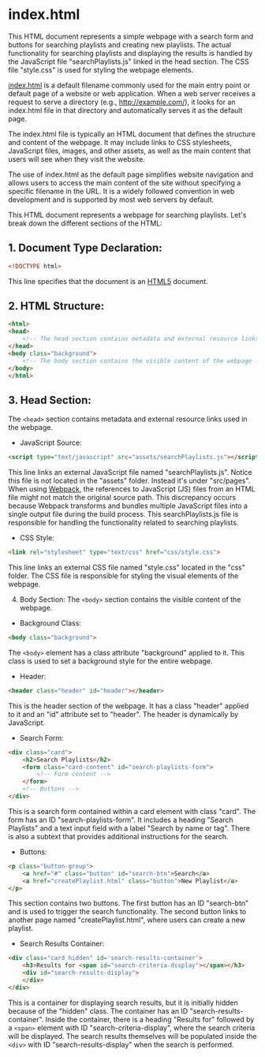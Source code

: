 # index.html
This HTML document represents a simple webpage with a search form and buttons for searching playlists and creating new playlists. The actual functionality for searching playlists and displaying the results is handled by the JavaScript file "searchPlaylists.js" linked in the head section. The CSS file "style.css" is used for styling the webpage elements.

[index.html](index.html) is a default filename commonly used for the main entry point or default page of a website or web application. When a web server receives a request to serve a directory (e.g., http://example.com/), it looks for an index.html file in that directory and automatically serves it as the default page.

The index.html file is typically an HTML document that defines the structure and content of the webpage. It may include links to CSS stylesheets, JavaScript files, images, and other assets, as well as the main content that users will see when they visit the website.

The use of index.html as the default page simplifies website navigation and allows users to access the main content of the site without specifying a specific filename in the URL. It is a widely followed convention in web development and is supported by most web servers by default.


This HTML document represents a webpage for searching playlists. Let's break down the different sections of the HTML:

## 1. Document Type Declaration:
```html
<!DOCTYPE html>
```
This line specifies that the document is an [HTML5](https://www.techtarget.com/whatis/definition/HTML5) document.

## 2. HTML Structure:
```html
<html>
<head>
    <!-- The head section contains metadata and external resource links -->
</head>
<body class="background">
    <!-- The body section contains the visible content of the webpage -->
</body>
</html>
```

## 3. Head Section:
The `<head>` section contains metadata and external resource links used in the webpage.

- JavaScript Source:
```html
<script type="text/javascript" src="assets/searchPlaylists.js"></script>
```
This line links an external JavaScript file named "searchPlaylists.js". Notice this file is not located in the "assets" folder. Instead it's under "src/pages". When using [Webpack](https://www.freecodecamp.org/news/an-intro-to-webpack-what-it-is-and-how-to-use-it-8304ecdc3c60/), the references to JavaScript (JS) files from an HTML file might not match the original source path. This discrepancy occurs because Webpack transforms and bundles multiple JavaScript files into a single output file during the build process. This searchPlaylists.js file is responsible for handling the functionality related to searching playlists.


- CSS Style:
```html
<link rel="stylesheet" type="text/css" href="css/style.css">
```
This line links an external CSS file named "style.css" located in the "css" folder. The CSS file is responsible for styling the visual elements of the webpage.

4. Body Section:
The `<body>` section contains the visible content of the webpage.

- Background Class:
```html
<body class="background">
```
The `<body>` element has a class attribute "background" applied to it. This class is used to set a background style for the entire webpage.

- Header:
```html
<header class="header" id="header"></header>
```
This is the header section of the webpage. It has a class "header" applied to it and an "id" attribute set to "header". The header is dynamically by JavaScript.

- Search Form:
```html
<div class="card">
    <h2>Search Playlists</h2>
    <form class="card-content" id="search-playlists-form">
        <!-- Form content -->
    </form>
    <!-- Buttons -->
</div>
```
This is a search form contained within a card element with class "card". The form has an ID "search-playlists-form". It includes a heading "Search Playlists" and a text input field with a label "Search by name or tag". There is also a subtext that provides additional instructions for the search.

- Buttons:
```html
<p class="button-group">
    <a href="#" class="button" id="search-btn">Search</a>
    <a href="createPlaylist.html" class="button">New Playlist</a>
</p>
```
This section contains two buttons. The first button has an ID "search-btn" and is used to trigger the search functionality. The second button links to another page named "createPlaylist.html", where users can create a new playlist.

- Search Results Container:
```html
<div class="card hidden" id='search-results-container'>
    <h3>Results for <span id="search-criteria-display"></span></h3>
    <div id="search-results-display">
    </div>
</div>
```
This is a container for displaying search results, but it is initially hidden because of the "hidden" class. The container has an ID "search-results-container". Inside the container, there is a heading "Results for" followed by a `<span>` element with ID "search-criteria-display", where the search criteria will be displayed. The search results themselves will be populated inside the `<div>` with ID "search-results-display" when the search is performed.